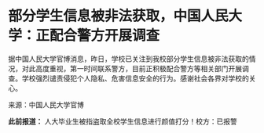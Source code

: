 

# 部分学生信息被非法获取，中国人民大学：正配合警方开展调查

据中国人民大学官博消息，昨日，学校已关注到我校部分学生信息被非法获取的情况，对此高度重视，第一时间联系警方，目前正积极配合警方等相关部门开展调查。学校强烈谴责侵犯个人隐私、危害信息安全的行为。感谢社会各界对学校的关心。

来源：中国人民大学官博

**此前报道：** 人大毕业生被指盗取全校学生信息进行颜值打分！校方：已报警

